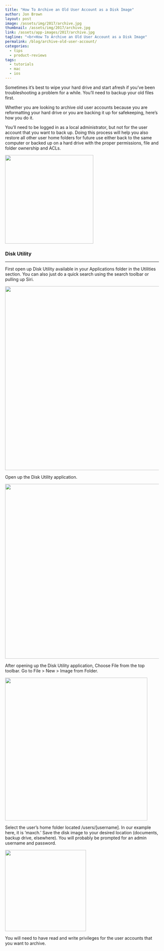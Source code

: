 ```yaml
---
title: "How To Archive an Old User Account as a Disk Image"
author: Jon Brown
layout: post
image: /assets/img/2017/archive.jpg
thumbnail: /assets/img/2017/archive.jpg
link: /assets/app-images/2017/archive.jpg
tagline: "<br>How To Archive an Old User Account as a Disk Image"
permalink: /blog/archive-old-user-account/
categories:
  - tips
  - product-reviews
tags:
  - tutorials
  - mac
  - ios
---
```

Sometimes it’s best to wipe your hard drive and start afresh if you’ve been troubleshooting a problem for a while. You’ll need to backup your old files first.

Whether you are looking to archive old user accounts because you are reformatting your hard drive or you are backing it up for safekeeping, here’s how you do it.

You’ll need to be logged in as a local administrator, but not for the user account that you want to back up. Doing this process will help you also restore all other user home folders for future use either back to the same computer or backed up on a hard drive with the proper permissions, file and folder ownership and ACLs.

<img src="{{ site.site_cdn }}/assets/img/blog/2017/archive/diskutility_image_1.png" class="img-fluid rounded m-2" width="289" />

### Disk Utility
---
First open up Disk Utility available in your Applications folder in the Utilities section. You can also just do a quick search using the search toolbar or pulling up Siri.

<img src="{{ site.site_cdn }}/assets/img/blog/2017/archive/diskutility_image_2.png" class="img-fluid rounded m-2" width="600" />

Open up the Disk Utility application.

<img src="{{ site.site_cdn }}/assets/img/blog/2017/archive/diskutility_image_3.png" class="img-fluid rounded m-2" width="570" />

After opening up the Disk Utility application, Choose File from the top toolbar. Go to File > New > Image from Folder.

<img src="{{ site.site_cdn }}/assets/img/blog/2017/archive/diskutility_image_4.png" class="img-fluid rounded m-2" width="466" />

Select the user’s home folder located /users/[username]. In our example here, it is ‘maxch.’ Save the disk image to your desired location (documents, backup drive, elsewhere).
You will probably be prompted for an admin username and password.

<img src="{{ site.site_cdn }}/assets/img/blog/2017/archive/diskutility_image_5.png" class="img-fluid rounded m-2" width="265" />

You will need to have read and write privileges for the user accounts that you want to archive.
